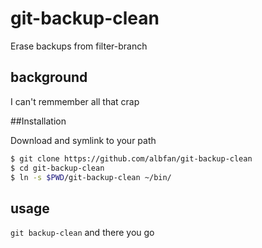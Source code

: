 # git-backup-clean

Erase backups from filter-branch

## background

I can't remmember all that crap

##Installation

Download and symlink to your path

```bash
$ git clone https://github.com/albfan/git-backup-clean 
$ cd git-backup-clean
$ ln -s $PWD/git-backup-clean ~/bin/
```

## usage

`git backup-clean` and there you go

